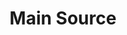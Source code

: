 ---
title: "Main Source"
summary: "Main Source was an East Coast hip hop group based in New York City/Toronto, composed of Toronto-born DJs and producers, K-Cut and Sir Scratch, and Queens MC and producer Large Professor. Later, another Queens MC, Mikey D , replaced Large Professor."
image: "main-source.jpg"
apple_music_artist_url: "https://music.apple.com/gb/artist/main-source/3450388"
wikipedia_url: "https://en.wikipedia.org/wiki/Main_Source"
---